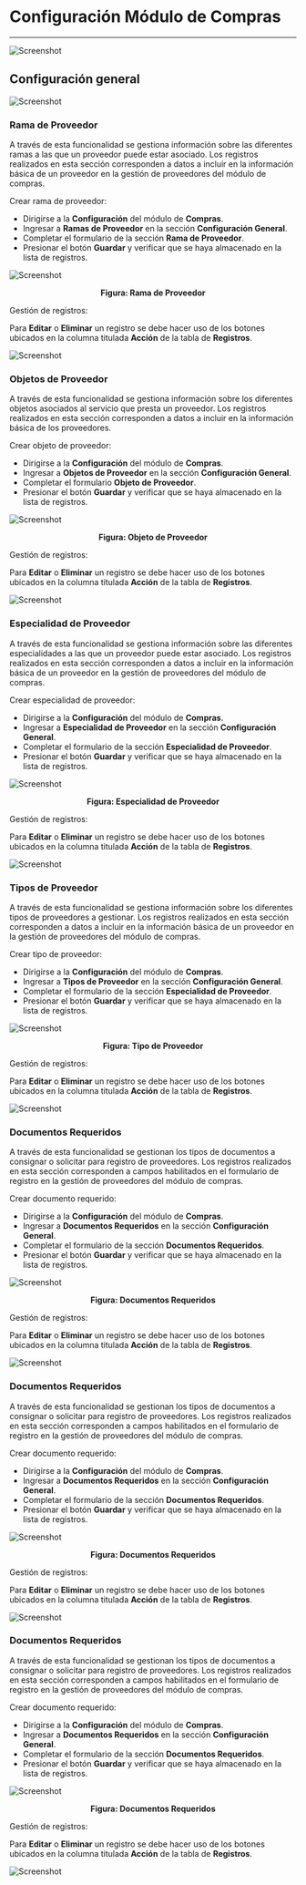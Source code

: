 # Configuración Módulo de Compras
*********************************

![Screenshot](../img/logokavac.png#imagen)


## Configuración general

![Screenshot](../img/figure_1.png)

### Rama de Proveedor

A través de esta funcionalidad se gestiona información sobre las diferentes ramas a las que un proveedor puede estar asociado.  Los registros realizados en esta sección corresponden a datos a incluir en la información básica de un proveedor en la gestión de proveedores del módulo de compras.   

Crear rama de proveedor: 

- Dirigirse a la **Configuración** del módulo de **Compras**.
- Ingresar a **Ramas de Proveedor** en la sección **Configuración General**.
- Completar el formulario de la sección **Rama de Proveedor**.   
- Presionar el botón **Guardar** y verificar que se haya almacenado en la lista de registros. 

![Screenshot](../img/figure_2.png)<div style="text-align: center;font-weight: bold">Figura:  Rama de Proveedor</div>

Gestión de registros: 

Para **Editar** o **Eliminar** un registro se debe hacer uso de los botones ubicados en la columna titulada **Acción** de la tabla de **Registros**.

![Screenshot](../img/manage_1.png#imagen)  

### Objetos de Proveedor

A través de esta funcionalidad se gestiona información sobre los diferentes objetos asociados al servicio que presta un proveedor.  Los registros realizados en esta sección corresponden a datos a incluir en la información básica de los proveedores.   

Crear objeto de proveedor: 

- Dirigirse a la **Configuración** del módulo de **Compras**.
- Ingresar a **Objetos de Proveedor** en la sección **Configuración General**.
- Completar el formulario **Objeto de Proveedor**.   
- Presionar el botón **Guardar** y verificar que se haya almacenado en la lista de registros. 

![Screenshot](../img/figure_3.png)<div style="text-align: center;font-weight: bold">Figura:  Objeto de Proveedor</div>

Gestión de registros: 

Para **Editar** o **Eliminar** un registro se debe hacer uso de los botones ubicados en la columna titulada **Acción** de la tabla de **Registros**.

![Screenshot](../img/manage_1.png#imagen)  


### Especialidad de Proveedor

A través de esta funcionalidad se gestiona información sobre las diferentes especialidades a las que un proveedor puede estar asociado.  Los registros realizados en esta sección corresponden a datos a incluir en la información básica de un proveedor en la gestión de proveedores del módulo de compras.   

Crear especialidad de proveedor: 

- Dirigirse a la **Configuración** del módulo de **Compras**.
- Ingresar a **Especialidad de Proveedor** en la sección **Configuración General**.
- Completar el formulario de la sección **Especialidad de Proveedor**.   
- Presionar el botón **Guardar** y verificar que se haya almacenado en la lista de registros. 

![Screenshot](../img/figure_4.png)<div style="text-align: center;font-weight: bold">Figura:  Especialidad de Proveedor</div>

Gestión de registros: 

Para **Editar** o **Eliminar** un registro se debe hacer uso de los botones ubicados en la columna titulada **Acción** de la tabla de **Registros**.

![Screenshot](../img/manage_1.png#imagen)  


### Tipos de Proveedor

A través de esta funcionalidad se gestiona información sobre los diferentes tipos de proveedores a gestionar.  Los registros realizados en esta sección corresponden a datos a incluir en la información básica de un proveedor en la gestión de proveedores del módulo de compras.   

Crear tipo de proveedor: 

- Dirigirse a la **Configuración** del módulo de **Compras**.
- Ingresar a **Tipos de Proveedor** en la sección **Configuración General**.
- Completar el formulario de la sección **Especialidad de Proveedor**.   
- Presionar el botón **Guardar** y verificar que se haya almacenado en la lista de registros. 

![Screenshot](../img/figure_5.png)<div style="text-align: center;font-weight: bold">Figura: Tipo de Proveedor</div>

Gestión de registros: 

Para **Editar** o **Eliminar** un registro se debe hacer uso de los botones ubicados en la columna titulada **Acción** de la tabla de **Registros**.

![Screenshot](../img/manage_1.png#imagen)  

### Documentos Requeridos

A través de esta funcionalidad se gestionan los tipos de documentos a consignar o solicitar para registro de proveedores.  Los registros realizados en esta sección corresponden a campos habilitados en el formulario de registro en la gestión de proveedores del módulo de compras.   

Crear documento requerido: 

- Dirigirse a la **Configuración** del módulo de **Compras**.
- Ingresar a **Documentos Requeridos** en la sección **Configuración General**.
- Completar el formulario de la sección **Documentos Requeridos**.   
- Presionar el botón **Guardar** y verificar que se haya almacenado en la lista de registros. 

![Screenshot](../img/figure_6.png)<div style="text-align: center;font-weight: bold">Figura: Documentos Requeridos</div>

Gestión de registros: 

Para **Editar** o **Eliminar** un registro se debe hacer uso de los botones ubicados en la columna titulada **Acción** de la tabla de **Registros**.

![Screenshot](../img/manage_1.png#imagen)  

### Documentos Requeridos

A través de esta funcionalidad se gestionan los tipos de documentos a consignar o solicitar para registro de proveedores.  Los registros realizados en esta sección corresponden a campos habilitados en el formulario de registro en la gestión de proveedores del módulo de compras.   

Crear documento requerido: 

- Dirigirse a la **Configuración** del módulo de **Compras**.
- Ingresar a **Documentos Requeridos** en la sección **Configuración General**.
- Completar el formulario de la sección **Documentos Requeridos**.   
- Presionar el botón **Guardar** y verificar que se haya almacenado en la lista de registros. 

![Screenshot](../img/figure_6.png)<div style="text-align: center;font-weight: bold">Figura: Documentos Requeridos</div>

Gestión de registros: 

Para **Editar** o **Eliminar** un registro se debe hacer uso de los botones ubicados en la columna titulada **Acción** de la tabla de **Registros**.

![Screenshot](../img/manage_1.png#imagen)  

### Documentos Requeridos

A través de esta funcionalidad se gestionan los tipos de documentos a consignar o solicitar para registro de proveedores.  Los registros realizados en esta sección corresponden a campos habilitados en el formulario de registro en la gestión de proveedores del módulo de compras.   

Crear documento requerido: 

- Dirigirse a la **Configuración** del módulo de **Compras**.
- Ingresar a **Documentos Requeridos** en la sección **Configuración General**.
- Completar el formulario de la sección **Documentos Requeridos**.   
- Presionar el botón **Guardar** y verificar que se haya almacenado en la lista de registros. 

![Screenshot](../img/figure_6.png)<div style="text-align: center;font-weight: bold">Figura: Documentos Requeridos</div>

Gestión de registros: 

Para **Editar** o **Eliminar** un registro se debe hacer uso de los botones ubicados en la columna titulada **Acción** de la tabla de **Registros**.

![Screenshot](../img/manage_1.png#imagen)  
